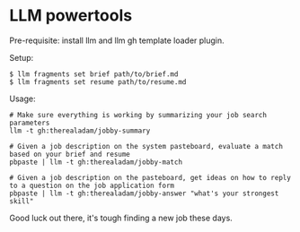 # LLM powertools

Pre-requisite: install llm and llm gh template loader plugin.

Setup:

```shell
$ llm fragments set brief path/to/brief.md
$ llm fragments set resume path/to/resume.md
```

Usage:

```
# Make sure everything is working by summarizing your job search parameters
llm -t gh:therealadam/jobby-summary

# Given a job description on the system pasteboard, evaluate a match based on your brief and resume
pbpaste | llm -t gh:therealadam/jobby-match

# Given a job description on the pasteboard, get ideas on how to reply to a question on the job application form
pbpaste | llm -t gh:therealadam/jobby-answer "what's your strongest skill"
```

Good luck out there, it's tough finding a new job these days.
